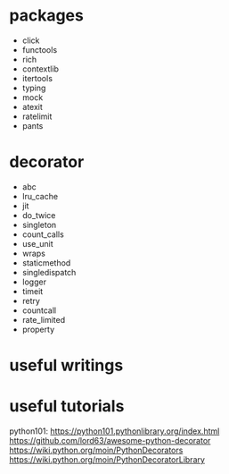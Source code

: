 


# packages
- click
- functools
- rich
- contextlib
- itertools
- typing
- mock
- atexit
- ratelimit
- pants
# decorator
- abc
- lru_cache
- jit
- do_twice
- singleton
- count_calls
- use_unit
- wraps
- staticmethod
- singledispatch
- logger
- timeit
- retry
- countcall
- rate_limited
- property

# useful writings


# useful tutorials
python101: https://python101.pythonlibrary.org/index.html
https://github.com/lord63/awesome-python-decorator
https://wiki.python.org/moin/PythonDecorators
https://wiki.python.org/moin/PythonDecoratorLibrary
